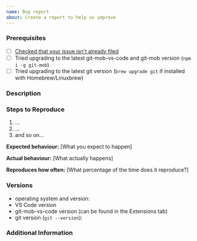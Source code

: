 ```yaml
---
name: Bug report
about: Create a report to help us improve
---
```


<!--
Have you read our Code of Conduct?
By filing an Issue, you are expected to comply with it, including treating everyone with respect: https://github.com/rkotze/git-mob-vs-code/blob/master/CODE_OF_CONDUCT.md
-->

### Prerequisites

- [ ] [Checked that your issue isn't already filed][git-mob-vs-code issues]
- [ ] Tried upgrading to the latest git-mob-vs-code and git-mob version (`npm i -g git-mob`)
- [ ] Tried upgrading to the latest git version (`brew upgrade git` if installed with Homebrew/Linuxbrew)

[git-mob-vs-code issues]: https://github.com/rkotze/git-mob-vs-code/issues?utf8=%E2%9C%93&q=is%3Aissue

### Description

<!-- Give a short description of the issue. -->

### Steps to Reproduce

1. ...
2. ...
3. and so on...

**Expected behaviour:** [What you expect to happen]

**Actual behaviour:** [What actually happens]

**Reproduces how often:** [What percentage of the time does it reproduce?]

### Versions

- operating system and version:
- VS Code version
- git-mob-vs-code version (can be found in the Extensions tab)
- git version (`git --version`):

### Additional Information

<!-- Any additional information, configuration or data that might be necessary to reproduce the issue. -->
